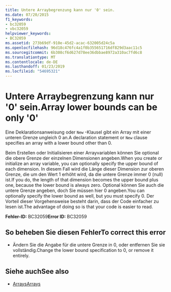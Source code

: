 ```yaml
---
title: Untere Arraybegrenzung kann nur '0' sein.
ms.date: 07/20/2015
f1_keywords:
- bc32059
- vbc32059
helpviewer_keywords:
- BC32059
ms.assetid: 273b69df-910e-45d2-acac-632005d24c5a
ms.openlocfilehash: 96d18c476fc4a1f0b355651716df829d3aac11c5
ms.sourcegitcommit: 6b308cf6d627d78ee36dbbae8972a310ac7fd6c8
ms.translationtype: MT
ms.contentlocale: de-DE
ms.lasthandoff: 01/23/2019
ms.locfileid: "54695321"
---
```

# <a name="array-lower-bounds-can-be-only-0"></a><span data-ttu-id="8343b-102">Untere Arraybegrenzung kann nur '0' sein.</span><span class="sxs-lookup"><span data-stu-id="8343b-102">Array lower bounds can be only '0'</span></span>
<span data-ttu-id="8343b-103">Eine Deklarationsanweisung oder `New` -Klausel gibt ein Array mit einer unteren Grenze ungleich 0 an.</span><span class="sxs-lookup"><span data-stu-id="8343b-103">A declaration statement or `New` clause specifies an array with a lower bound other than 0.</span></span>  
  
 <span data-ttu-id="8343b-104">Beim Erstellen oder Initialisieren einer Arrayvariablen können Sie optional die obere Grenze der einzelnen Dimensionen angeben.</span><span class="sxs-lookup"><span data-stu-id="8343b-104">When you create or initialize an array variable, you can optionally specify the upper bound of each dimension.</span></span> <span data-ttu-id="8343b-105">In diesem Fall wird die Länge dieser Dimension zur oberen Grenze, die um den Wert 1 erhöht wird, da die untere Grenze immer 0 (null) ist.</span><span class="sxs-lookup"><span data-stu-id="8343b-105">If you do, the length of that dimension becomes the upper bound plus one, because the lower bound is always zero.</span></span> <span data-ttu-id="8343b-106">Optional können Sie auch die untere Grenze angeben, doch Sie müssen hier 0 angeben.</span><span class="sxs-lookup"><span data-stu-id="8343b-106">You can optionally specify the lower bound as well, but you must specify 0.</span></span> <span data-ttu-id="8343b-107">Der Vorteil dieser Vorgehensweise besteht darin, dass der Code einfacher zu lesen ist.</span><span class="sxs-lookup"><span data-stu-id="8343b-107">The advantage of doing so is that your code is easier to read.</span></span>  
  
 <span data-ttu-id="8343b-108">**Fehler-ID:** BC32059</span><span class="sxs-lookup"><span data-stu-id="8343b-108">**Error ID:** BC32059</span></span>  
  
## <a name="to-correct-this-error"></a><span data-ttu-id="8343b-109">So beheben Sie diesen Fehler</span><span class="sxs-lookup"><span data-stu-id="8343b-109">To correct this error</span></span>  
  
-   <span data-ttu-id="8343b-110">Ändern Sie die Angabe für die untere Grenze in 0, oder entfernen Sie sie vollständig.</span><span class="sxs-lookup"><span data-stu-id="8343b-110">Change the lower bound specification to 0, or remove it entirely.</span></span>  
  
## <a name="see-also"></a><span data-ttu-id="8343b-111">Siehe auch</span><span class="sxs-lookup"><span data-stu-id="8343b-111">See also</span></span>
- [<span data-ttu-id="8343b-112">Arrays</span><span class="sxs-lookup"><span data-stu-id="8343b-112">Arrays</span></span>](../../visual-basic/programming-guide/language-features/arrays/index.md)

